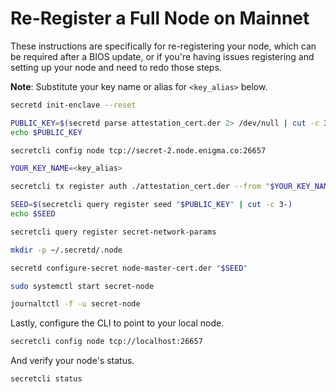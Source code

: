 # Re-Register a Full Node on Mainnet

These instructions are specifically for re-registering your node, which can be required after a BIOS update, or if you're having issues registering and setting up your node and need to redo those steps.

**Note**: Substitute your key name or alias for `<key_alias>` below.

```bash
secretd init-enclave --reset

PUBLIC_KEY=$(secretd parse attestation_cert.der 2> /dev/null | cut -c 3-)
echo $PUBLIC_KEY

secretcli config node tcp://secret-2.node.enigma.co:26657

YOUR_KEY_NAME=<key_alias>

secretcli tx register auth ./attestation_cert.der --from "$YOUR_KEY_NAME" --gas 250000 --gas-prices 0.25uscrt

SEED=$(secretcli query register seed "$PUBLIC_KEY" | cut -c 3-)
echo $SEED

secretcli query register secret-network-params

mkdir -p ~/.secretd/.node

secretd configure-secret node-master-cert.der "$SEED"

sudo systemctl start secret-node

journaltctl -f -u secret-node

```

Lastly, configure the CLI to point to your local node.

```bash
secretcli config node tcp://localhost:26657

```

And verify your node's status.

```bash
secretcli status
```

